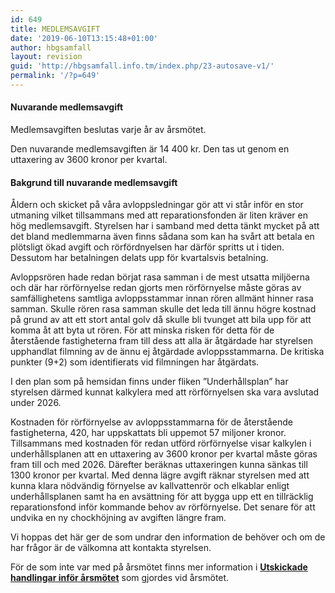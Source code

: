 ```yaml
---
id: 649
title: MEDLEMSAVGIFT
date: '2019-06-10T13:15:48+01:00'
author: hbgsamfall
layout: revision
guid: 'http://hbgsamfall.info.tm/index.php/23-autosave-v1/'
permalink: '/?p=649'
---
```


#### Nuvarande medlemsavgift

Medlemsavgiften beslutas varje år av årsmötet.

Den nuvarande medlemsavgiften är 14 400 kr. Den tas ut genom en uttaxering av 3600 kronor per kvartal.

#### **Bakgrund till nuvarande medlemsavgift**

Åldern och skicket på våra avloppsledningar gör att vi står inför en stor utmaning vilket tillsammans med att reparationsfonden är liten kräver en hög medlemsavgift. Styrelsen har i samband med detta tänkt mycket på att det bland medlemmarna även finns sådana som kan ha svårt att betala en plötsligt ökad avgift och rörfördnyelsen har därför spritts ut i tiden. Dessutom har betalningen delats upp för kvartalsvis betalning.

Avloppsrören hade redan börjat rasa samman i de mest utsatta miljöerna och där har rörförnyelse redan gjorts men rörförnyelse måste göras av samfällighetens samtliga avloppsstammar innan rören allmänt hinner rasa samman. Skulle rören rasa samman skulle det leda till ännu högre kostnad på grund av att ett stort antal golv då skulle bli tvunget att bila upp för att komma åt att byta ut rören. För att minska risken för detta för de återstående fastigheterna fram till dess att alla är åtgärdade har styrelsen upphandlat filmning av de ännu ej åtgärdade avloppsstammarna. De kritiska punkter (9+2) som identifierats vid filmningen har åtgärdats.

I den plan som på hemsidan finns under fliken ”Underhållsplan” har styrelsen därmed kunnat kalkylera med att rörförnyelsen ska vara avslutad under 2026.

Kostnaden för rörförnyelse av avloppsstammarna för de återstående fastigheterna, 420, har uppskattats bli uppemot 57 miljoner kronor. Tillsammans med kostnaden för redan utförd rörförnyelse visar kalkylen i underhållsplanen att en uttaxering av 3600 kronor per kvartal måste göras fram till och med 2026. Därefter beräknas uttaxeringen kunna sänkas till 1300 kronor per kvartal. Med denna lägre avgift räknar styrelsen med att kunna klara nödvändig förnyelse av kallvattenrör och elkablar enligt underhållsplanen samt ha en avsättning för att bygga upp ett en tillräcklig reparationsfond inför kommande behov av rörförnyelse. Det senare för att undvika en ny chockhöjning av avgiften längre fram.

Vi hoppas det här ger de som undrar den information de behöver och om de har frågor är de välkomna att kontakta styrelsen.

För de som inte var med på årsmötet finns mer information i [**Utskickade handlingar inför årsmötet**](http://www.hbgsamfall.win/wp-content/uploads/2019/03/Utskick-inför-HGS-årsmöte-2019.pdf) som gjordes vid årsmötet.
